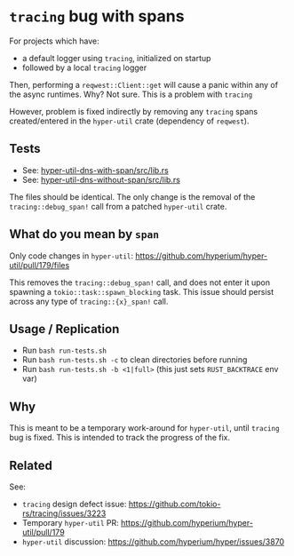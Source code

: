 # `tracing` bug with spans

For projects which have:

* a default logger using `tracing`, initialized on startup
* followed by a local `tracing` logger

Then, performing a `reqwest::Client::get` will cause a panic within any of the async runtimes. Why? Not sure. This is a problem with `tracing`

However, problem is fixed indirectly by removing any `tracing` spans created/entered in the `hyper-util` crate (dependency of `reqwest`).

## Tests

* See: [hyper-util-dns-with-span/src/lib.rs](https://github.com/arpadav/tracing-span-bug/blob/main/hyper-util-dns-with-span/src/lib.rs)
* See: [hyper-util-dns-without-span/src/lib.rs](https://github.com/arpadav/tracing-span-bug/blob/main/hyper-util-dns-without-span/src/lib.rs)

The files should be identical. The only change is the removal of the `tracing::debug_span!` call from a patched `hyper-util` crate.

## What do you mean by `span`

Only code changes in `hyper-util`: https://github.com/hyperium/hyper-util/pull/179/files

This removes the `tracing::debug_span!` call, and does not enter it upon spawning a `tokio::task::spawn_blocking` task. This issue should persist across any type of `tracing::{x}_span!` call.

## Usage / Replication

* Run `bash run-tests.sh`
* Run `bash run-tests.sh -c` to clean directories before running
* Run `bash run-tests.sh -b <1|full>` (this just sets `RUST_BACKTRACE` env var)

## Why

This is meant to be a temporary work-around for `hyper-util`, until `tracing` bug is fixed. This is intended to track the progress of the fix.

## Related

See:

* `tracing` design defect issue: https://github.com/tokio-rs/tracing/issues/3223
* Temporary `hyper-util` PR: https://github.com/hyperium/hyper-util/pull/179
* `hyper-util` discussion: https://github.com/hyperium/hyper/issues/3870

